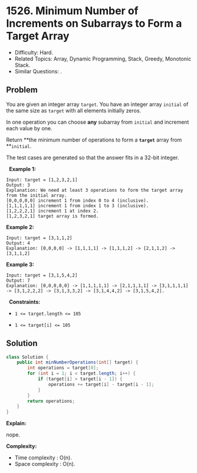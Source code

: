 # 1526. Minimum Number of Increments on Subarrays to Form a Target Array

- Difficulty: Hard.
- Related Topics: Array, Dynamic Programming, Stack, Greedy, Monotonic Stack.
- Similar Questions: .

## Problem

You are given an integer array ```target```. You have an integer array ```initial``` of the same size as ```target``` with all elements initially zeros.

In one operation you can choose **any** subarray from ```initial``` and increment each value by one.

Return **the minimum number of operations to form a **```target```** array from **```initial```.

The test cases are generated so that the answer fits in a 32-bit integer.

 
**Example 1:**

```
Input: target = [1,2,3,2,1]
Output: 3
Explanation: We need at least 3 operations to form the target array from the initial array.
[0,0,0,0,0] increment 1 from index 0 to 4 (inclusive).
[1,1,1,1,1] increment 1 from index 1 to 3 (inclusive).
[1,2,2,2,1] increment 1 at index 2.
[1,2,3,2,1] target array is formed.
```

**Example 2:**

```
Input: target = [3,1,1,2]
Output: 4
Explanation: [0,0,0,0] -> [1,1,1,1] -> [1,1,1,2] -> [2,1,1,2] -> [3,1,1,2]
```

**Example 3:**

```
Input: target = [3,1,5,4,2]
Output: 7
Explanation: [0,0,0,0,0] -> [1,1,1,1,1] -> [2,1,1,1,1] -> [3,1,1,1,1] -> [3,1,2,2,2] -> [3,1,3,3,2] -> [3,1,4,4,2] -> [3,1,5,4,2].
```

 
**Constraints:**


	
- ```1 <= target.length <= 105```
	
- ```1 <= target[i] <= 105```



## Solution

```java
class Solution {
    public int minNumberOperations(int[] target) {
        int operations = target[0];
        for (int i = 1; i < target.length; i++) {
            if (target[i] > target[i - 1]) {
                operations += target[i] - target[i - 1];
            }
        }
        return operations;
    }
}
```

**Explain:**

nope.

**Complexity:**

* Time complexity : O(n).
* Space complexity : O(n).
